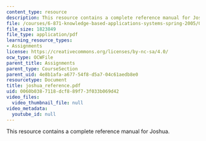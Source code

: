 ```yaml
---
content_type: resource
description: This resource contains a complete reference manual for Joshua.
file: /courses/6-871-knowledge-based-applications-systems-spring-2005/0060b0387118dcf889f73f033b069d42_joshua_reference.pdf
file_size: 1823849
file_type: application/pdf
learning_resource_types:
- Assignments
license: https://creativecommons.org/licenses/by-nc-sa/4.0/
ocw_type: OCWFile
parent_title: Assignments
parent_type: CourseSection
parent_uid: 4e8b1afa-a677-54f8-d5a7-04c61aedb8e0
resourcetype: Document
title: joshua_reference.pdf
uid: 0060b038-7118-dcf8-89f7-3f033b069d42
video_files:
  video_thumbnail_file: null
video_metadata:
  youtube_id: null
---
```

This resource contains a complete reference manual for Joshua.